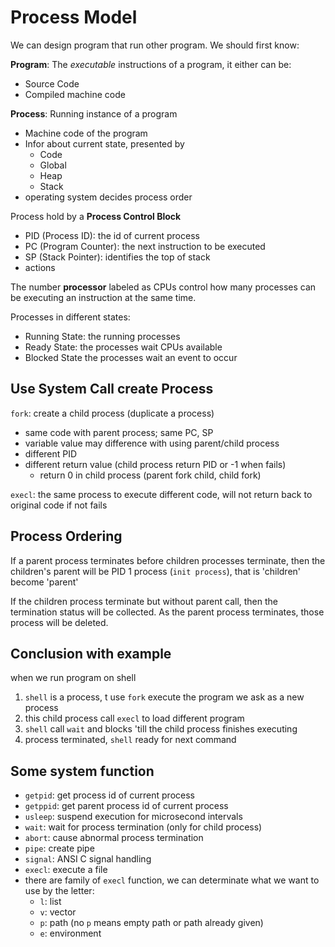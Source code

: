 # Process Model

 We can design program that run other program. We should first know:

**Program**: The *executable* instructions of a program, it either can be:

- Source Code
- Compiled machine code

**Process**: Running instance of a program

- Machine code of the program 
- Infor about current state, presented by
  - Code
  - Global
  - Heap
  - Stack
- operating system decides process order

Process hold by a **Process Control Block**

- PID (Process ID): the id of current process
- PC (Program Counter): the next instruction to be executed
- SP (Stack Pointer): identifies the top of stack
- actions

The number **processor** labeled as CPUs control how many processes can be executing an instruction at the same time.

Processes in different states:

- Running State: the running processes
- Ready State: the processes wait CPUs available
- Blocked State the processes wait an event to occur

## Use System Call create Process

`fork`: create a child process (duplicate a process)

- same code with parent process; same PC, SP
- variable value may difference with using parent/child process
- different PID
- different return value (child process return PID or -1 when fails)
  - return 0 in child process (parent fork child, child fork)

`execl`: the same process to execute different code, will not return back to original code if not fails

## Process Ordering

If a parent process terminates before children processes terminate, then the children's parent will be PID 1 process (`init process`), that is 'children' become 'parent'

If the children  process terminate but without parent call, then the termination status will be collected. As the parent process terminates, those process will be deleted.

## Conclusion with example

when we run program on shell

1. `shell` is a  process, t use `fork` execute the program we ask as a new process
2. this child process call `execl` to load different program
3. `shell` call `wait` and  blocks 'till the child process finishes executing
4. process terminated, `shell` ready for next command

## Some system function

- `getpid`: get process id of current process
- `getppid`: get parent process id of current process
- `usleep`: suspend execution for microsecond intervals
- `wait`: wait for process termination (only for child process)
- `abort`: cause abnormal process termination
- `pipe`: create pipe
- `signal`: ANSI C signal handling
- `execl`:  execute a file
- there are family of `execl` function, we can determinate what we want to use by the letter:
  - `l`: list
  - `v`: vector
  - `p`: path (no `p` means empty path or path already given)
  - `e`: environment